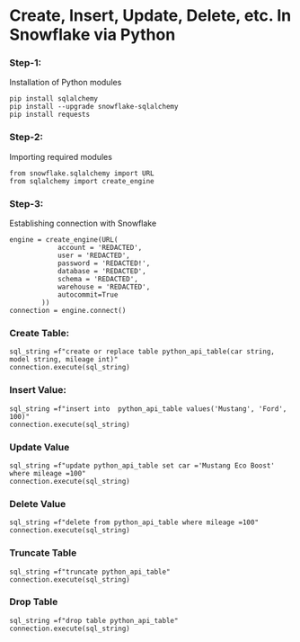 # Create, Insert, Update, Delete, etc. In Snowflake via Python

### Step-1:
Installation of Python modules
```
pip install sqlalchemy
pip install --upgrade snowflake-sqlalchemy
pip install requests 
```
### Step-2:
Importing required modules 
```
from snowflake.sqlalchemy import URL
from sqlalchemy import create_engine
```
### Step-3:
Establishing connection with Snowflake 
```
engine = create_engine(URL(
            account = 'REDACTED',
            user = 'REDACTED',
            password = 'REDACTED!',
            database = 'REDACTED',
            schema = 'REDACTED',
            warehouse = 'REDACTED',
            autocommit=True
        ))
connection = engine.connect()
```
### Create Table:
```
sql_string =f"create or replace table python_api_table(car string, model string, mileage int)"
connection.execute(sql_string)
```

### Insert Value:
```
sql_string =f"insert into  python_api_table values('Mustang', 'Ford', 100)"
connection.execute(sql_string)

```

### Update Value 
```
sql_string =f"update python_api_table set car ='Mustang Eco Boost' where mileage =100"
connection.execute(sql_string)
```

### Delete Value
```
sql_string =f"delete from python_api_table where mileage =100"
connection.execute(sql_string)
```

### Truncate Table
```
sql_string =f"truncate python_api_table"
connection.execute(sql_string)
```

### Drop Table
```
sql_string =f"drop table python_api_table"
connection.execute(sql_string)
```
